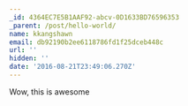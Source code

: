 ```yaml
---
_id: 4364EC7E5B1AAF92-abcv-0D1633BD76596353
_parent: /post/hello-world/
name: kkangshawn
email: db92190b2ee6118786fd1f25dceb448c
url: ''
hidden: ''
date: '2016-08-21T23:49:06.270Z'
---
```


Wow, this is awesome
